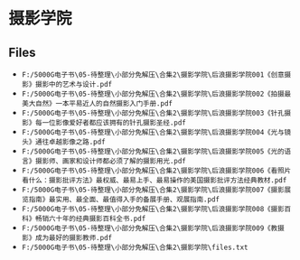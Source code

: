# 摄影学院

## Files

- `F:/5000G电子书\05-待整理\小部分免解压\合集2\摄影学院\后浪摄影学院001《创意摄影》摄影中的艺术与设计.pdf`
- `F:/5000G电子书\05-待整理\小部分免解压\合集2\摄影学院\后浪摄影学院002《拍摄最美大自然》一本平易近人的自然摄影入门手册.pdf`
- `F:/5000G电子书\05-待整理\小部分免解压\合集2\摄影学院\后浪摄影学院003《针孔摄影》每一位影像爱好者都应该拥有的针孔摄影圣经.pdf`
- `F:/5000G电子书\05-待整理\小部分免解压\合集2\摄影学院\后浪摄影学院004《光与镜头》通往卓越影像之路.pdf`
- `F:/5000G电子书\05-待整理\小部分免解压\合集2\摄影学院\后浪摄影学院005《光的语言》摄影师、画家和设计师都必须了解的摄影用光.pdf`
- `F:/5000G电子书\05-待整理\小部分免解压\合集2\摄影学院\后浪摄影学院006《看照片看什么：摄影批评方法》最权威、最易上手、最易操作的美国摄影批评方法经典教材.pdf`
- `F:/5000G电子书\05-待整理\小部分免解压\合集2\摄影学院\后浪摄影学院007《摄影展览指南》最实用、最全面、最值得入手的备展手册、观展指南.pdf`
- `F:/5000G电子书\05-待整理\小部分免解压\合集2\摄影学院\后浪摄影学院008《摄影百科》畅销六十年的经典摄影百科全书.pdf`
- `F:/5000G电子书\05-待整理\小部分免解压\合集2\摄影学院\后浪摄影学院009《教摄影》成为最好的摄影教师.pdf`
- `F:/5000G电子书\05-待整理\小部分免解压\合集2\摄影学院\files.txt`
